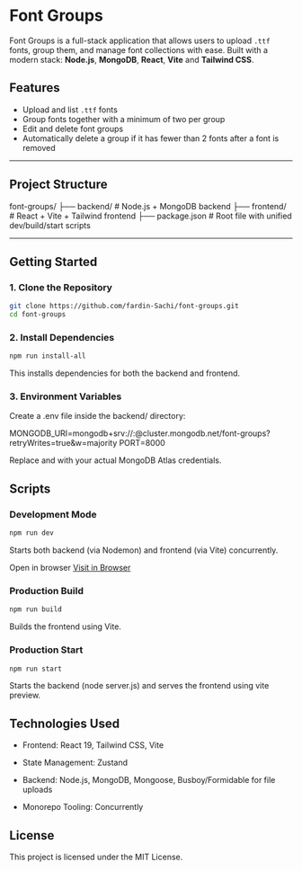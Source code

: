# Font Groups

Font Groups is a full-stack application that allows users to upload `.ttf` fonts, group them, and manage font collections with ease. Built with a modern stack: **Node.js**, **MongoDB**, **React**, **Vite** and **Tailwind CSS**.

## Features

- Upload and list `.ttf` fonts
- Group fonts together with a minimum of two per group
- Edit and delete font groups
- Automatically delete a group if it has fewer than 2 fonts after a font is removed

---

## Project Structure

font-groups/
├── backend/ # Node.js + MongoDB backend
├── frontend/ # React + Vite + Tailwind frontend
├── package.json # Root file with unified dev/build/start scripts

---

## Getting Started

### 1. Clone the Repository

```bash
git clone https://github.com/fardin-Sachi/font-groups.git
cd font-groups
```

### 2. Install Dependencies

```bash
npm run install-all
```

This installs dependencies for both the backend and frontend.

### 3. Environment Variables

Create a .env file inside the backend/ directory:

MONGODB_URI=mongodb+srv://<username>:<password>@cluster.mongodb.net/font-groups?retryWrites=true&w=majority
PORT=8000

Replace <username> and <password> with your actual MongoDB Atlas credentials.

## Scripts

### Development Mode

```bash
npm run dev
```

Starts both backend (via Nodemon) and frontend (via Vite) concurrently.

Open in browser
[Visit in Browser](http://localhost:3000)

### Production Build

```bash
npm run build
```

Builds the frontend using Vite.

### Production Start

```bash
npm run start
```

Starts the backend (node server.js) and serves the frontend using vite preview.

## Technologies Used

- Frontend: React 19, Tailwind CSS, Vite

- State Management: Zustand

- Backend: Node.js, MongoDB, Mongoose, Busboy/Formidable for file uploads

- Monorepo Tooling: Concurrently

## License

This project is licensed under the MIT License.